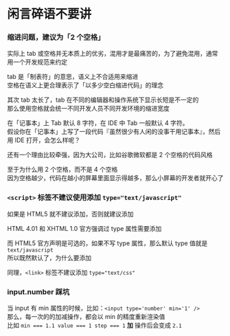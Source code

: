 # 闲言碎语不要讲

### 缩进问题，建议为「2 个空格」

实际上 tab 或空格并无本质上的优劣，混用才是最痛苦的，为了避免混用，通常用一个开发规范来约定

tab 是「制表符」的意思，语义上不合适用来缩进  
空格在语义上更合理表示了「以多少空白缩进代码」的理念

其次 tab 太长了，tab 在不同的编辑器和操作系统下显示长短是不一定的  
那么使用空格就会统一不同开发人员不同开发环境的缩进宽度

在「记事本」上 Tab 默认 8 字符，在 IDE 中 Tab 一般默认 4 字符。  
假设你在「记事本」上写了一段代码『虽然很少有人闲的没事干用记事本』，然后用 IDE 打开，会怎么样呢？

还有一个理由比较牵强，因为大公司，比如谷歌微软都是 2 个空格的代码风格

至于为什么用 2 个空格，而不是 4 个空格  
因为空格越少，代码在越小的屏幕里面显示得越多，那么小屏幕的开发者就开心了

### `<script>` 标签不建议使用添加 `type="text/javascript"`

如果是 HTML5 就不建议添加，否则就建议添加

HTML 4.01 和 XHTML 1.0 官方强调过 type 属性需要添加

而 HTML5 官方声明是可选的，如果不写 type 属性，那么默认 type 值就是 `text/javascript`  
所以既然默认了，为什么要添加

同理，`<link>` 标签不建议添加 `type="text/css"`

### input.number 踩坑

当 input 有 min 属性的时候，比如：`<input type='number' min='1' />`  
那么，每一次的的加减操作，都会以 min 的精度重新渲染值  
比如 `min === 1.1 value === 1 step === 1` **加** 操作后会变成 `2.1`
